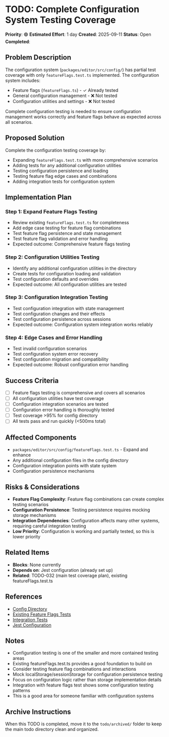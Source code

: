 # TODO: Complete Configuration System Testing Coverage

**Priority**: 🟢
**Estimated Effort**: 1 day
**Created**: 2025-09-11
**Status**: Open
**Completed**: 

## Problem Description

The configuration system (`packages/editor/src/config/`) has partial test coverage with only `featureFlags.test.ts` implemented. The configuration system includes:

- Feature flags (`featureFlags.ts`) - ✓ Already tested
- General configuration management - ❌ Not tested
- Configuration utilities and settings - ❌ Not tested

Complete configuration testing is needed to ensure configuration management works correctly and feature flags behave as expected across all scenarios.

## Proposed Solution

Complete the configuration testing coverage by:
- Expanding `featureFlags.test.ts` with more comprehensive scenarios
- Adding tests for any additional configuration utilities
- Testing configuration persistence and loading
- Testing feature flag edge cases and combinations
- Adding integration tests for configuration system

## Implementation Plan

### Step 1: Expand Feature Flags Testing
- Review existing `featureFlags.test.ts` for completeness
- Add edge case testing for feature flag combinations
- Test feature flag persistence and state management
- Test feature flag validation and error handling
- Expected outcome: Comprehensive feature flags testing

### Step 2: Configuration Utilities Testing
- Identify any additional configuration utilities in the directory
- Create tests for configuration loading and validation
- Test configuration defaults and overrides
- Expected outcome: All configuration utilities are tested

### Step 3: Configuration Integration Testing
- Test configuration integration with state management
- Test configuration changes and their effects
- Test configuration persistence across sessions
- Expected outcome: Configuration system integration works reliably

### Step 4: Edge Cases and Error Handling
- Test invalid configuration scenarios
- Test configuration system error recovery
- Test configuration migration and compatibility
- Expected outcome: Robust configuration error handling

## Success Criteria

- [ ] Feature flags testing is comprehensive and covers all scenarios
- [ ] All configuration utilities have test coverage
- [ ] Configuration integration scenarios are tested
- [ ] Configuration error handling is thoroughly tested
- [ ] Test coverage >95% for config directory
- [ ] All tests pass and run quickly (<500ms total)

## Affected Components

- `packages/editor/src/config/featureFlags.test.ts` - Expand and enhance
- Any additional configuration files in the config directory
- Configuration integration points with state system
- Configuration persistence mechanisms

## Risks & Considerations

- **Feature Flag Complexity**: Feature flag combinations can create complex testing scenarios
- **Configuration Persistence**: Testing persistence requires mocking storage mechanisms
- **Integration Dependencies**: Configuration affects many other systems, requiring careful integration testing
- **Low Priority**: Configuration is working and partially tested, so this is lower priority

## Related Items

- **Blocks**: None currently
- **Depends on**: Jest configuration (already set up)
- **Related**: TODO-032 (main test coverage plan), existing featureFlags.test.ts

## References

- [Config Directory](packages/editor/src/config/)
- [Existing Feature Flags Tests](packages/editor/src/config/featureFlags.test.ts)
- [Integration Tests](packages/editor/src/integration/featureFlags.test.ts)
- [Jest Configuration](packages/editor/jest.config.js)

## Notes

- Configuration testing is one of the smaller and more contained testing areas
- Existing featureFlags.test.ts provides a good foundation to build on
- Consider testing feature flag combinations and interactions
- Mock localStorage/sessionStorage for configuration persistence testing
- Focus on configuration logic rather than storage implementation details
- Integration with feature flags test shows some configuration testing patterns
- This is a good area for someone familiar with configuration systems

## Archive Instructions

When this TODO is completed, move it to the `todo/archived/` folder to keep the main todo directory clean and organized.